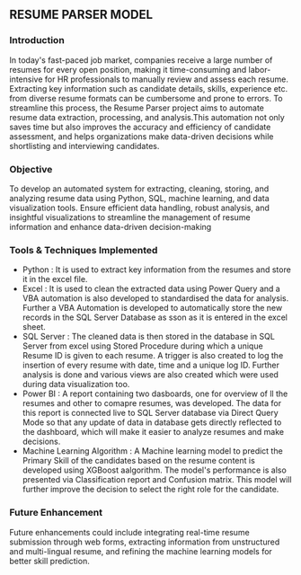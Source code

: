 ## RESUME PARSER MODEL
### Introduction
In today's fast-paced job market, companies receive a large number of resumes for every open position, making it time-consuming and labor-intensive for HR professionals to manually review 
and assess each resume. Extracting key information such as candidate details, skills, experience etc. from diverse resume formats can be cumbersome and prone to errors.
To streamline this process, the Resume Parser project aims to automate resume data extraction, processing, and analysis.This automation not only saves time but also improves the accuracy and 
efficiency of candidate assessment, and helps organizations make data-driven decisions while shortlisting and interviewing candidates.
### Objective
To develop an automated system for extracting, cleaning, storing, and analyzing resume data using Python, SQL, machine learning, and data visualization tools. Ensure efficient 
data handling, robust analysis, and insightful visualizations to streamline the management of resume information and enhance data-driven decision-making
### Tools & Techniques Implemented
- Python : It is used to extract key information from the resumes and store it in the excel file.
- Excel : It is used to clean the extracted data using Power Query and a VBA automation is also developed to standardised the data for analysis. Further a VBA Automation is developed to automatically store the new records in the SQL Server Database as sson as it is entered in the excel sheet.
- SQL Server : The cleaned data is then stored in the database in SQL Server from excel using Stored Procedure during which a unique Resume ID is given to each resume. A trigger is also created to log the insertion of every resume with date, time and a unique log ID. Further analysis is done and various views are also created which were used during data visualization too.
- Power BI : A report containing two dasboards, one for overview of ll the resumes and other to comapre resumes, was developed. The data for this report is connected live to SQL Server database via Direct Query Mode so that any update of data in database gets directly reflected to the dashboard, which will make it easier to analyze resumes and make decisions.
- Machine Learning Algorithm : A Machine learning model to predict the Primary Skill of the candidates based on the resume content is developed using XGBoost aalgorithm. The model's performance is also presented via Classification report and Confusion matrix. This model will further improve the decision to select the right role for the candidate.
### Future Enhancement
Future enhancements could include integrating real-time resume submission through web forms, extracting information from unstructured and multi-lingual resume, and refining the machine learning models for better skill prediction.
